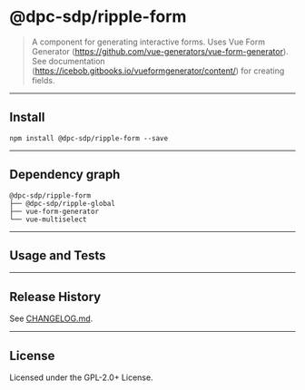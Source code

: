 @dpc-sdp/ripple-form
============

> A component for generating interactive forms. Uses Vue Form Generator (https://github.com/vue-generators/vue-form-generator). See documentation (https://icebob.gitbooks.io/vueformgenerator/content/) for creating fields.


--------------------------------------------------------------------------------


## Install


```shell
npm install @dpc-sdp/ripple-form --save
```


--------------------------------------------------------------------------------


## Dependency graph

```shell
@dpc-sdp/ripple-form
├── @dpc-sdp/ripple-global
├── vue-form-generator
└── vue-multiselect
```


--------------------------------------------------------------------------------


## Usage and Tests


--------------------------------------------------------------------------------


## Release History

See [CHANGELOG.md](./CHANGELOG.md).


--------------------------------------------------------------------------------


## License

Licensed under the GPL-2.0+ License.


